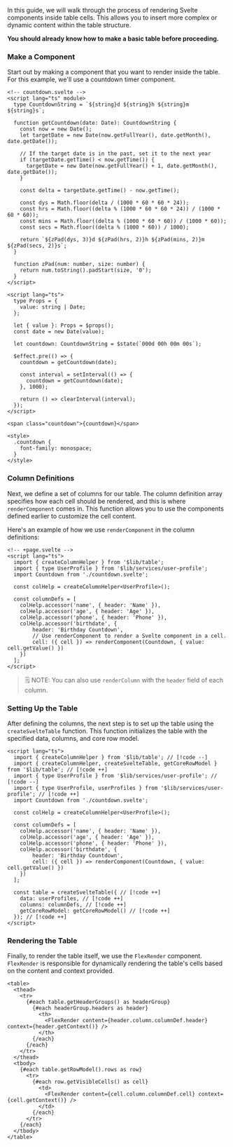 In this guide, we will walk through the process of rendering Svelte components
inside table cells. This allows you to insert more complex or dynamic content
within the table structure.

**You should already know how to make a basic table before proceeding.**

### Make a Component

Start out by making a component that you want to render inside the table. For
this example, we'll use a countdown timer component.

```svelte
<!-- countdown.svelte -->
<script lang="ts" module>
  type CountdownString = `${string}d ${string}h ${string}m ${string}s`;

  function getCountdown(date: Date): CountdownString {
    const now = new Date();
    let targetDate = new Date(now.getFullYear(), date.getMonth(), date.getDate());

    // If the target date is in the past, set it to the next year
    if (targetDate.getTime() < now.getTime()) {
      targetDate = new Date(now.getFullYear() + 1, date.getMonth(), date.getDate());
    }

    const delta = targetDate.getTime() - now.getTime();

    const dys = Math.floor(delta / (1000 * 60 * 60 * 24));
    const hrs = Math.floor((delta % (1000 * 60 * 60 * 24)) / (1000 * 60 * 60));
    const mins = Math.floor((delta % (1000 * 60 * 60)) / (1000 * 60));
    const secs = Math.floor((delta % (1000 * 60)) / 1000);

    return `${zPad(dys, 3)}d ${zPad(hrs, 2)}h ${zPad(mins, 2)}m ${zPad(secs, 2)}s`;
  }

  function zPad(num: number, size: number) {
    return num.toString().padStart(size, '0');
  }
</script>

<script lang="ts">
  type Props = {
    value: string | Date;
  };

  let { value }: Props = $props();
  const date = new Date(value);

  let countdown: CountdownString = $state(`000d 00h 00m 00s`);

  $effect.pre(() => {
    countdown = getCountdown(date);

    const interval = setInterval(() => {
      countdown = getCountdown(date);
    }, 1000);

    return () => clearInterval(interval);
  });
</script>

<span class="countdown">{countdown}</span>

<style>
  .countdown {
    font-family: monospace;
  }
</style>
```

### Column Definitions

Next, we define a set of columns for our table. The column definition array
specifies how each cell should be rendered, and this is where `renderComponent`
comes in. This function allows you to use the components defined earlier to
customize the cell content.

Here's an example of how we use `renderComponent` in the column
definitions:

<!-- prettier-ignore-start -->
```svelte
<!-- +page.svelte -->
<script lang="ts">
  import { createColumnHelper } from '$lib/table'; 
  import { type UserProfile } from '$lib/services/user-profile'; 
  import Countdown from './countdown.svelte';

  const colHelp = createColumnHelper<UserProfile>(); 

  const columnDefs = [ 
    colHelp.accessor('name', { header: 'Name' }), 
    colHelp.accessor('age', { header: 'Age' }), 
    colHelp.accessor('phone', { header: 'Phone' }),
    colHelp.accessor('birthdate', { 
        header: 'Birthday Countdown', 
        // Use renderComponent to render a Svelte component in a cell.
        cell: ({ cell }) => renderComponent(Countdown, { value: cell.getValue() }) 
    }) 
  ];
</script>
```
<!-- prettier-ignore-end -->

> 🗒️ NOTE: You can also use `renderColumn` with the `header` field of each
> column.

### Setting Up the Table

After defining the columns, the next step is to set up the table using the
`createSvelteTable` function. This function initializes the table with the
specified data, columns, and core row model.

<!-- prettier-ignore-start -->
```svelte
<script lang="ts">
  import { createColumnHelper } from '$lib/table'; // [!code --]
  import { createColumnHelper, createSvelteTable, getCoreRowModel } from '$lib/table'; // [!code ++]
  import { type UserProfile } from '$lib/services/user-profile'; // [!code --]
  import { type UserProfile, userProfiles } from '$lib/services/user-profile'; // [!code ++]
  import Countdown from './countdown.svelte';

  const colHelp = createColumnHelper<UserProfile>();

  const columnDefs = [ 
    colHelp.accessor('name', { header: 'Name' }), 
    colHelp.accessor('age', { header: 'Age' }), 
    colHelp.accessor('phone', { header: 'Phone' }),
    colHelp.accessor('birthdate', { 
        header: 'Birthday Countdown', 
        cell: ({ cell }) => renderComponent(Countdown, { value: cell.getValue() }) 
    }) 
  ];

  const table = createSvelteTable({ // [!code ++]
    data: userProfiles, // [!code ++]
    columns: columnDefs, // [!code ++]
    getCoreRowModel: getCoreRowModel() // [!code ++]
  }); // [!code ++]
</script>

```
<!-- prettier-ignore-end -->

### Rendering the Table

Finally, to render the table itself, we use the `FlexRender` component.
`FlexRender` is responsible for dynamically rendering the table's cells based on
the content and context provided.

```svelte
<table>
  <thead>
    <tr>
      {#each table.getHeaderGroups() as headerGroup}
        {#each headerGroup.headers as header}
          <th>
            <FlexRender content={header.column.columnDef.header} context={header.getContext()} />
          </th>
        {/each}
      {/each}
    </tr>
  </thead>
  <tbody>
    {#each table.getRowModel().rows as row}
      <tr>
        {#each row.getVisibleCells() as cell}
          <td>
            <FlexRender content={cell.column.columnDef.cell} context={cell.getContext()} />
          </td>
        {/each}
      </tr>
    {/each}
  </tbody>
</table>
```
